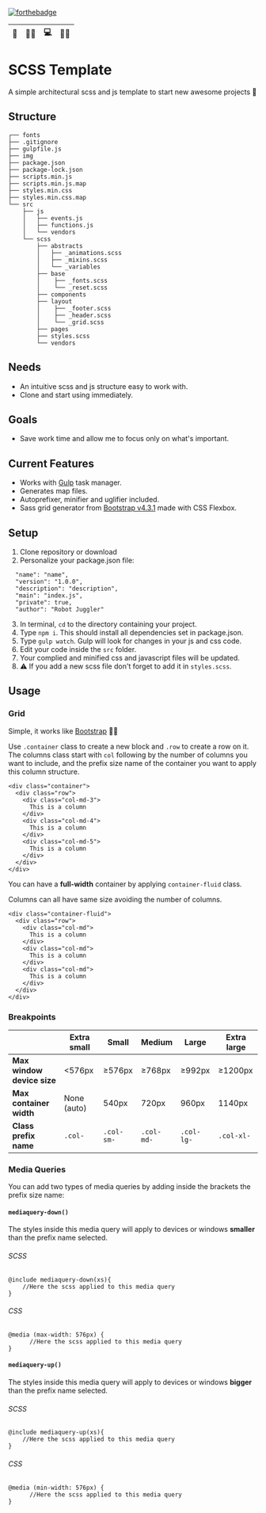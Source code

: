 [![forthebadge](http://forthebadge.com/images/badges/winter-is-coming.svg)](http://forthebadge.com) 

|        🤖        |🤹‍♀️   | 💻  |  🤘🏼 |
| ------------- |:-------------:| -----:| -----:|

# SCSS Template
A simple architectural scss and js template to start new awesome projects 🤩

## Structure
```
┌── fonts
├── .gitignore
├── gulpfile.js
├── img
├── package.json
├── package-lock.json
├── scripts.min.js
├── scripts.min.js.map
├── styles.min.css
├── styles.min.css.map
└── src
    ├── js
    │   ├── events.js
    │   ├── functions.js
    │   └── vendors
    └── scss
        ├── abstracts
        │   ├── _animations.scss
        │   ├── _mixins.scss
        │   └── _variables
        ├── base
        │    ├── _fonts.scss
        │    └── _reset.scss
        ├── components
        ├── layout
        │    ├── _footer.scss
        │    ├── _header.scss
        │    └── _grid.scss  
        ├── pages                    
        ├── styles.scss
        └── vendors
```

## Needs
- An intuitive scss and js structure easy to work with.
- Clone and start using immediately.

## Goals
- Save work time and allow me to focus only on what's important.

## Current Features
- Works with [Gulp](https://gulpjs.com/) task manager.
- Generates map files.
- Autoprefixer, minifier and uglifier included.
- Sass grid generator from [Bootstrap v4.3.1](https://github.com/twbs/bootstrap) made with CSS Flexbox.

## Setup
1. Clone repository or download
2. Personalize your package.json file:
```
  "name": "name",
  "version": "1.0.0",
  "description": "description",
  "main": "index.js",
  "private": true,
  "author": "Robot Juggler"

```
3. In terminal, `cd` to the directory containing your project.
4. Type `npm i`. This should install all dependencies set in package.json.
5. Type `gulp watch`. Gulp will look for changes in your js and css code.
6. Edit your code inside the `src` folder.
7. Your complied and minified css and javascript files will be updated.
8. ⚠️ If you add a new scss file don't forget to add it in `styles.scss`.

## Usage
### Grid

Simple, it works like [Bootstrap](https://www.google.com) 🙌🏼

Use `.container` class to create a new block and `.row` to create a row on it. The columns class start with `col` following by the number of columns you want to include, and the prefix size name of the container you want to apply this column structure.

```
<div class="container">
  <div class="row">
    <div class="col-md-3">
      This is a column
    </div>
    <div class="col-md-4">
      This is a column
    </div>
    <div class="col-md-5">
      This is a column
    </div>
  </div>
</div>
```

You can have a  **full-width** container by applying `container-fluid` class.

Columns can all have same size avoiding the number of columns.

```
<div class="container-fluid">
  <div class="row">
    <div class="col-md">
      This is a column
    </div>
    <div class="col-md">
      This is a column
    </div>
    <div class="col-md">
      This is a column
    </div>
  </div>
</div>
```

### Breakpoints

|                            | Extra small       | Small    | Medium   | Large | Extra large |
| ---------------------------|-------------|----------|----------|-------|-------------|
| **Max window device size** |<576px       |≥576px    |≥768px    |≥992px |≥1200px      |
| **Max container width**    |None (auto)  |540px    |720px     |960px  |1140px       |
| **Class prefix name**      |`.col- `     |`.col-sm-`|`.col-md-`|`.col-lg-`|`.col-xl-`|

### Media Queries

You can add two types of media queries by adding inside the brackets the prefix size name:

#### `mediaquery-down()` 
The styles inside this media query will apply to devices or windows **smaller** than the prefix name selected.

###### SCSS
```
@include mediaquery-down(xs){
	//Here the scss applied to this media query
}
```

###### CSS
```
@media (max-width: 576px) {
      //Here the scss applied to this media query
}
```

#### `mediaquery-up()` 
The styles inside this media query will apply to devices or windows **bigger** than the prefix name selected.

###### SCSS
```
@include mediaquery-up(xs){
	//Here the scss applied to this media query
}
```

###### CSS
```
@media (min-width: 576px) {
      //Here the scss applied to this media query
}
```